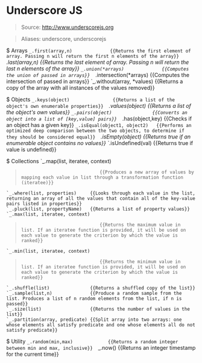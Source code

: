 # Underscore JS

> Source: http://www.underscorejs.org

> Aliases: underscore, underscorejs

$ Arrays
    `_.first(array,n)              {{Returns the first element of array. Passing n will return the first n elements of the array}} 
    `_.last(array,n)               {{Returns the last element of array. Passing n will return the last n elements of the array}} 
    `_.union(*arrays)              {{Computes the union of passed in arrays}} 
    `_.intersection(*arrays)       {{Computes the intersection of passed in arrays}} 
    `_.without(array, *values)     {{Returns a copy of the array with all instances of the values removed}} 

$ Objects
    `_.keys(object)                {{Returns a list of the object's own enumerable properties}} 
    `_.values(object)              {{Returns a list of the object's own values}} 
    `_.pairs(object)               {{Converts an object into a list of [key,value] pairs}} 
    `_.has(object,key)             {{Checks if an object has a given key}} 
    `_.isEqual(object1, object2)   {{Performs an optimized deep comparison between the two objects, to determine if they should be considered equal}} 
    `_.isEmpty(object)             {{Returns true if an enumerable object contains no values}} 
    `_.isUndefined(val)            {{Returns true if value is undefined}} 

$ Collections
    `_.map(list, iteratee, context)
>                                  {{Produces a new array of values by mapping each value in list through a transformation function (iteratee)}} 
    `_.where(list, properties)     {{Looks through each value in the list, returning an array of all the values that contain all of the key-value pairs listed in properties}} 
    `_.pluck(list, propertyName)   {{Returns a list of property values}} 
    `_.max(list, iteratee, context)
>                                  {{Returns the maximum value in list. If an iteratee function is provided, it will be used on each value to generate the criterion by which the value is ranked}} 
    `_.min(list, iteratee, context)
>                                  {{Returns the minimum value in list. If an iteratee function is provided, it will be used on each value to generate the criterion by which the value is ranked}} 
    `_.shuffle(list)               {{Returns a shuffled copy of the list}} 
    `_.sample(list,n)              {{Produce a random sample from the list. Produces a list of n random elements from the list, if n is passed}} 
    `_.size(list)                  {{Returns the number of values in the list}} 
    `_.partition(array, predicate) {{Split array into two arrays: one whose elements all satisfy predicate and one whose elements all do not satisfy predicate}} 

$ Utility
    `_.random(min,max)             {{Returns a random integer between min and max, inclusive}} 
    `_.now()                       {{Returns an integer timestamp for the current time}} 

